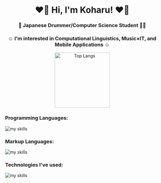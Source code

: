 <h1 align="center">❤️‍🔥 Hi, I'm Koharu! ❤️‍🔥</h1>
<h3 align="center">🥁 Japanese Drummer/Computer Science Student 👩‍💻</h3>
<h3 align="center">☺︎ I'm interested in Computational Linguistics, Music×IT, and Mobile Applications ☺︎</h3>

<p align="center">
<img alt="Top Langs" height="180px" src="https://github-readme-stats.vercel.app/api/top-langs/?username=kohapizza&layout=donut&theme=radical&bg_color=0D1117&hide_border=true" />

</p>

<h3 align="left">Programming Languages:</h3>

<img alt="my skills" src="https://skillicons.dev/icons?theme=dark&perline=8&i=haskell,swift,python,c,java,javascript,php,ocaml" />

<h3 align="left">Markup Languages:</h3>

<img alt="my skills" src="https://skillicons.dev/icons?theme=dark&perline=8&i=html,css" />

<h3 align="left">Technologies I've used:</h3>

<img alt="my skills" src="https://skillicons.dev/icons?theme=dark&perline=8&i=github,wordpress,docker,pr,figma,postgres,django,emacs,jquery,mysql,vscode,blender" />
</p>

